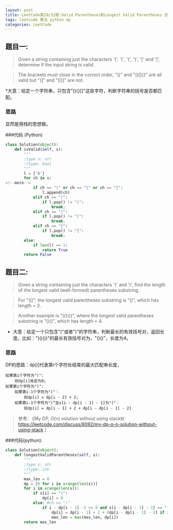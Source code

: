 ```yaml
---
layout: post
title: LeetCode第20/32题:Valid Parentheses和Longest Valid Parentheses 总结
tags: leetcode 算法 python dp 
categories: LeetCode
---
```



## 题目一:
>Given a string containing just the characters '(', ')', '{', '}', '[' and ']', determine if the input string is valid.

>The brackets must close in the correct order, "()" and "()[]{}" are all valid but "(]" and "([)]" are not.

*大意：给定一个字符串，只包含"(){}[]"这些字符，判断字符串的括号是否都匹配。

### 思路

显然是用栈的思想做。

###代码
(Python)
~~~python
class Solution(object):
    def isValid(self, s):
        """
        :type s: str
        :rtype: bool
        """
        l = ['0']
        for ch in s:
<!--more-->
            if ch == "(" or ch == "[" or ch == "{":
                l.append(ch)
            elif ch == ")":
                if l.pop() != "(":
                    break;
            elif ch == "]":
                if l.pop() != "[":
                    break;
            elif ch == "}":
                if l.pop() != "{":
                    break;
        else:
            if len(l) == 1:
                return True
        return False
~~~

## 题目二:
>Given a string containing just the characters '(' and ')', find the length of the longest valid (well-formed) parentheses substring.

>For "(()", the longest valid parentheses substring is "()", which has length = 2.

>Another example is ")()())", where the longest valid parentheses substring is "()()", which has length = 4.

* 大意：给定一个只包含"("或者")"的字符串，判断最长的有效括号对，返回长度。比如：")()())"的最长有效括号对为，"()()"，长度为4。

### 思路
DP的思路：dp[i]代表第i个字符处结束的最大匹配串长度，
~~~
如果第i个字符为"(":
	则dp[i]肯定为0;
如果第i个字符为")":
	如果第i-1个字符为"("：
    	则dp[i] = dp[i - 2] + 2;
    如果第i-1个字符为")“且s[i - dp[i - 1] - 1]为"("：
    	则dp[i] = dp[i - 1] + 2 + dp[i - dp[i - 1] - 2]

~~~

> 参考:
> 《My DP, O(n) solution without using stack》( https://leetcode.com/discuss/8092/my-dp-o-n-solution-without-using-stack )


###代码(python):
~~~python
class Solution(object):
    def longestValidParentheses(self, s):
        """
        :type s: str
        :rtype: int
        """
        max_len = 0
        dp = [0 for i in xrange(len(s))]
        for i in xrange(len(s)):
            if s[i] == "(":
                dp[i] = 0
            else: #ch == ")"
                if i - dp[i - 1] -1 >= 0 and s[i - dp[i - 1] - 1] == "(":
                    dp[i] = dp[i - 1] + 2 + (dp[i - dp[i - 1] - 2] if i - dp[i - 1] - 2 >= 0 else 0)
                    max_len = max(max_len, dp[i])
        return max_len
~~~
